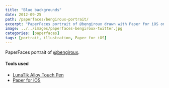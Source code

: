 ```yaml
---
title: "Blue backgrounds"
date: 2012-09-25
path: /paperfaces/bengiroux-portrait/
excerpt: "PaperFaces portrait of @bengiroux drawn with Paper for iOS on an iPad."
image: ../../images/paperfaces-bengiroux-twitter.jpg
categories: [paperfaces]
tags: [portrait, illustration, Paper for iOS]
---
```


PaperFaces portrait of [@bengiroux](https://twitter.com/bengiroux).

#### Tools used

- [LunaTik Alloy Touch Pen](https://www.amazon.com/gp/product/B00821TR7G/ref=as_li_ss_tl?ie=UTF8&tag=mademist-20&linkCode=as2&camp=1789&creative=390957&creativeASIN=B00821TR7G)
- [Paper for iOS](https://paper.bywetransfer.com/)
